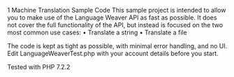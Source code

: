 1	Machine Translation Sample Code
This sample project is intended to allow you to make use of the Language Weaver API as fast as possible. It does not cover the full functionality of the API, but instead is focused on the two most common use cases:
•	Translate a string
•	Translate a file

The code is kept as tight as possible, with minimal error handling, and no UI. Edit LanguageWeaverTest.php with your account details before you start.

Tested with PHP 7.2.2
